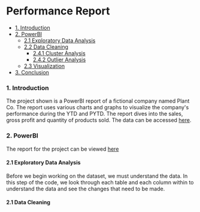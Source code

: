 # Performance Report

- [1. Introduction](#1-introduction)
- [2. PowerBI](#2-powerbi)
  * [2.1 Exploratory Data Analysis](#21-exploratory-data-analysis)
  * [2.2 Data Cleaning](#22-data-cleaning)
    + [2.4.1 Cluster Analysis](#241-cluster-analysis)
    + [2.4.2 Outlier Analysis](#242-outlier-analysis)
  * [2.3 Visualization](#25-visualization)
- [3. Conclusion](#3-conclusion)

### 1. Introduction

The project shown is a PowerBI report of a fictional company named Plant Co. The report uses various charts and graphs to visualize the company's performance during the YTD and PYTD. The report dives into the sales, gross profit and quantity of products sold. The data can be accessed [here](https://github.com/jidafan/Performance-Report/blob/main/Plant_DTS.xls).

### 2. PowerBI

The report for the project can be viewed [here](https://github.com/jidafan/Performance-Report/blob/main/Performance%20Report.pbix)

#### 2.1 Exploratory Data Analysis

Before we begin working on the dataset, we must understand the data. In this step of the code, we look through each table and each column within to understand the data and see the changes that need to be made.

#### 2.1 Data Cleaning

